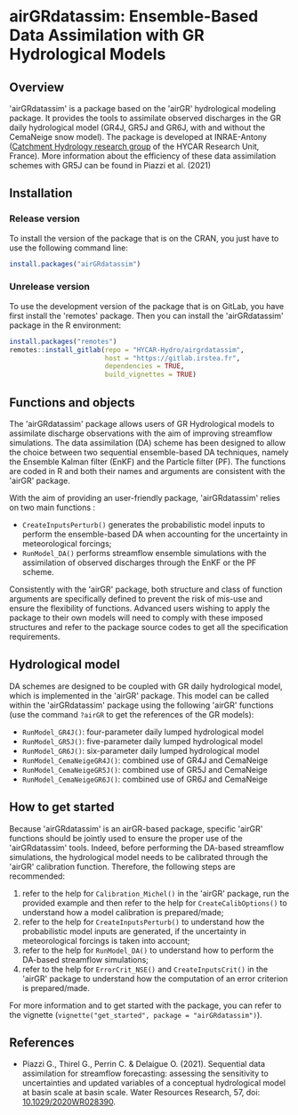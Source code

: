 
# airGRdatassim: Ensemble-Based Data Assimilation with GR Hydrological Models

## Overview

'airGRdatassim' is a package based on the 'airGR' hydrological modeling package. It provides the tools to assimilate observed discharges in the GR daily hydrological model (GR4J, GR5J and GR6J, with and without the CemaNeige snow model). The package is developed at INRAE-Antony ([Catchment Hydrology research group](https://webgr.inrae.fr/en/home/) of the HYCAR Research Unit, France). More information about the efficiency of these data assimilation schemes with GR5J can be found in Piazzi et al. (2021)


## Installation

### Release version

To install the version of the package that is on the CRAN, you just have to use the following command line:

``` r
install.packages("airGRdatassim")
```

### Unrelease version

To use the development version of the package that is on GitLab, you have first install the 'remotes' package. Then you can install the 'airGRdatassim' package in the R environment:

``` r
install.packages("remotes")
remotes::install_gitlab(repo = "HYCAR-Hydro/airgrdatassim", 
                        host = "https://gitlab.irstea.fr", 
                        dependencies = TRUE, 
                        build_vignettes = TRUE)
```


## Functions and objects

The 'airGRdatassim' package allows users of GR Hydrological models to assimilate discharge observations with the aim of improving streamflow simulations.
The data assimilation (DA) scheme has been designed to allow the choice between two sequential ensemble-based DA techniques, namely the Ensemble Kalman filter (EnKF) and the Particle filter (PF).
The functions are coded in R and both their names and arguments are consistent with the 'airGR' package.

With the aim of providing an user-friendly package, 'airGRdatassim' relies on two main functions :

  - `CreateInputsPerturb()` generates the probabilistic model inputs to perform the ensemble-based DA when accounting for the uncertainty in meteorological forcings;
  - `RunModel_DA()` performs streamflow ensemble simulations with the assimilation of observed discharges through the EnKF or the PF scheme.

Consistently with the 'airGR' package, both structure and class of function arguments are specifically defined to prevent the risk of mis-use and ensure the flexibility of functions. Advanced users wishing to apply the package to their own models will need to comply with these imposed structures and refer to the package source codes to get all the specification requirements.


## Hydrological model

DA schemes are designed to be coupled with GR daily hydrological model, which is implemented in the 'airGR' package. This model can be called within the 'airGRdatassim' package using the following 'airGR' functions (use the command `?airGR` to get the references of the GR models): 

  - `RunModel_GR4J()`: four-parameter daily lumped hydrological model
  - `RunModel_GR5J()`: five-parameter daily lumped hydrological model
  - `RunModel_GR6J()`: six-parameter daily lumped hydrological model
  - `RunModel_CemaNeigeGR4J()`: combined use of GR4J and CemaNeige
  - `RunModel_CemaNeigeGR5J()`: combined use of GR5J and CemaNeige
  - `RunModel_CemaNeigeGR6J()`: combined use of GR6J and CemaNeige


## How to get started

Because 'airGRdatassim' is an airGR-based package, specific 'airGR' functions should be jointly used to ensure the proper use of the 'airGRdatassim' tools. Indeed, before performing the DA-based streamflow simulations, the hydrological model needs to be calibrated through the 'airGR' calibration function. Therefore, the following steps are recommended:    

  1. refer to the help for `Calibration_Michel()` in the 'airGR' package, run the provided example and then refer to the help for `CreateCalibOptions()` to understand how a model calibration is prepared/made;
  2. refer to the help for `CreateInputsPerturb()` to understand how the probabilistic model inputs are generated, if the uncertainty in meteorological forcings is taken into account;
  3. refer to the help for `RunModel_DA()` to understand how to perform the DA-based streamflow simulations;
  4. refer to the help for `ErrorCrit_NSE()` and `CreateInputsCrit()` in the 'airGR' package to understand how the computation of an error criterion is prepared/made.

For more information and to get started with the package, you can refer to the vignette (`vignette("get_started", package = "airGRdatassim")`).


## References

-  Piazzi G., Thirel G., Perrin C. & Delaigue O. (2021). Sequential data assimilation for streamflow forecasting: assessing the sensitivity to uncertainties and updated variables of a conceptual hydrological model at basin scale at basin scale. Water Resources Research, 57, doi: [10.1029/2020WR028390](https://doi.org/10.1029/2020WR028390).

